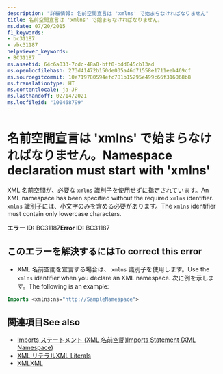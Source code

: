 ```yaml
---
description: "詳細情報: 名前空間宣言は 'xmlns' で始まらなければなりません"
title: 名前空間宣言は 'xmlns' で始まらなければなりません。
ms.date: 07/20/2015
f1_keywords:
- bc31187
- vbc31187
helpviewer_keywords:
- BC31187
ms.assetid: 64c6a033-7cdc-48a0-bff0-bdd045cb13ad
ms.openlocfilehash: 273d41472b150de035a46d71558e1711eeb469cf
ms.sourcegitcommit: 10e719780594efc781b15295e499c66f316068b8
ms.translationtype: HT
ms.contentlocale: ja-JP
ms.lasthandoff: 02/14/2021
ms.locfileid: "100468799"
---
```

# <a name="namespace-declaration-must-start-with-xmlns"></a><span data-ttu-id="50416-103">名前空間宣言は 'xmlns' で始まらなければなりません。</span><span class="sxs-lookup"><span data-stu-id="50416-103">Namespace declaration must start with 'xmlns'</span></span>

<span data-ttu-id="50416-104">XML 名前空間が、必要な `xmlns` 識別子を使用せずに指定されています。</span><span class="sxs-lookup"><span data-stu-id="50416-104">An XML namespace has been specified without the required `xmlns` identifier.</span></span> <span data-ttu-id="50416-105">`xmlns` 識別子には、小文字のみを含める必要があります。</span><span class="sxs-lookup"><span data-stu-id="50416-105">The `xmlns` identifier must contain only lowercase characters.</span></span>  
  
 <span data-ttu-id="50416-106">**エラー ID:** BC31187</span><span class="sxs-lookup"><span data-stu-id="50416-106">**Error ID:** BC31187</span></span>  
  
## <a name="to-correct-this-error"></a><span data-ttu-id="50416-107">このエラーを解決するには</span><span class="sxs-lookup"><span data-stu-id="50416-107">To correct this error</span></span>  
  
- <span data-ttu-id="50416-108">XML 名前空間を宣言する場合は、 `xmlns` 識別子を使用します。</span><span class="sxs-lookup"><span data-stu-id="50416-108">Use the `xmlns` identifier when you declare an XML namespace.</span></span> <span data-ttu-id="50416-109">次に例を示します。</span><span class="sxs-lookup"><span data-stu-id="50416-109">The following is an example:</span></span>
  
```vb  
Imports <xmlns:ns="http://SampleNamespace">  
```  
  
## <a name="see-also"></a><span data-ttu-id="50416-110">関連項目</span><span class="sxs-lookup"><span data-stu-id="50416-110">See also</span></span>

- [<span data-ttu-id="50416-111">Imports ステートメント (XML 名前空間)</span><span class="sxs-lookup"><span data-stu-id="50416-111">Imports Statement (XML Namespace)</span></span>](../language-reference/statements/imports-statement-xml-namespace.md)
- [<span data-ttu-id="50416-112">XML リテラル</span><span class="sxs-lookup"><span data-stu-id="50416-112">XML Literals</span></span>](../language-reference/xml-literals/index.md)
- [<span data-ttu-id="50416-113">XML</span><span class="sxs-lookup"><span data-stu-id="50416-113">XML</span></span>](../programming-guide/language-features/xml/index.md)
